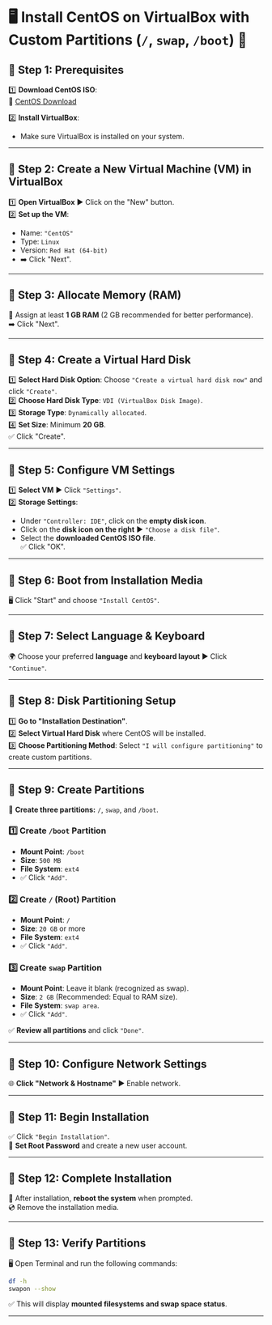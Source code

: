 
# **🖥️ Install CentOS on VirtualBox with Custom Partitions (`/`, `swap`, `/boot`) 🔧**  

## **📌 Step 1: Prerequisites**  

1️⃣ **Download CentOS ISO**:  
   🔗 [CentOS Download](https://www.centos.org/download/)  

2️⃣ **Install VirtualBox**:  
   - Make sure VirtualBox is installed on your system.  

---

## **📌 Step 2: Create a New Virtual Machine (VM) in VirtualBox**  

1️⃣ **Open VirtualBox** ▶ Click on the "New" button.  
2️⃣ **Set up the VM**:  
   - Name: `"CentOS"`  
   - Type: `Linux`  
   - Version: `Red Hat (64-bit)`  
   - ➡️ Click "Next".  

---

## **📌 Step 3: Allocate Memory (RAM)**  

💾 Assign at least **1 GB RAM** (2 GB recommended for better performance).  
➡️ Click "Next".  

---

## **📌 Step 4: Create a Virtual Hard Disk**  

1️⃣ **Select Hard Disk Option**: Choose `"Create a virtual hard disk now"` and click `"Create"`.  
2️⃣ **Choose Hard Disk Type**: `VDI (VirtualBox Disk Image)`.  
3️⃣ **Storage Type**: `Dynamically allocated`.  
4️⃣ **Set Size**: Minimum **20 GB**.  
✅ Click "Create".  

---

## **📌 Step 5: Configure VM Settings**  

1️⃣ **Select VM** ▶ Click `"Settings"`.  
2️⃣ **Storage Settings**:  
   - Under `"Controller: IDE"`, click on the **empty disk icon**.  
   - Click on the **disk icon on the right** ▶ `"Choose a disk file"`.  
   - Select the **downloaded CentOS ISO file**.  
✅ Click "OK".  

---

## **📌 Step 6: Boot from Installation Media**  

🖥️ Click "Start" and choose `"Install CentOS"`.  

---

## **📌 Step 7: Select Language & Keyboard**  

🌍 Choose your preferred **language** and **keyboard layout** ▶ Click `"Continue"`.  

---

## **📌 Step 8: Disk Partitioning Setup**  

1️⃣ **Go to "Installation Destination"**.  
2️⃣ **Select Virtual Hard Disk** where CentOS will be installed.  
3️⃣ **Choose Partitioning Method**: Select `"I will configure partitioning"` to create custom partitions.  

---

## **📌 Step 9: Create Partitions**  

💾 **Create three partitions:** `/`, `swap`, and `/boot`.  

### **1️⃣ Create `/boot` Partition**  
   - **Mount Point**: `/boot`  
   - **Size**: `500 MB`  
   - **File System**: `ext4`  
   - ✅ Click `"Add"`.  

### **2️⃣ Create `/` (Root) Partition**  
   - **Mount Point**: `/`  
   - **Size**: `20 GB` or more  
   - **File System**: `ext4`  
   - ✅ Click `"Add"`.  

### **3️⃣ Create `swap` Partition**  
   - **Mount Point**: Leave it blank (recognized as swap).  
   - **Size**: `2 GB` (Recommended: Equal to RAM size).  
   - **File System**: `swap area`.  
   - ✅ Click `"Add"`.  

✅ **Review all partitions** and click `"Done"`.  

---

## **📌 Step 10: Configure Network Settings**  

🌐 **Click "Network & Hostname"** ▶ Enable network.  

---

## **📌 Step 11: Begin Installation**  

✅ Click `"Begin Installation"`.  
🔑 **Set Root Password** and create a new user account.  

---

## **📌 Step 12: Complete Installation**  

🎉 After installation, **reboot the system** when prompted.  
💿 Remove the installation media.  

---

## **📌 Step 13: Verify Partitions**  

🖥️ Open Terminal and run the following commands:  

```bash
df -h
swapon --show
```

✅ This will display **mounted filesystems and swap space status**.  

---
